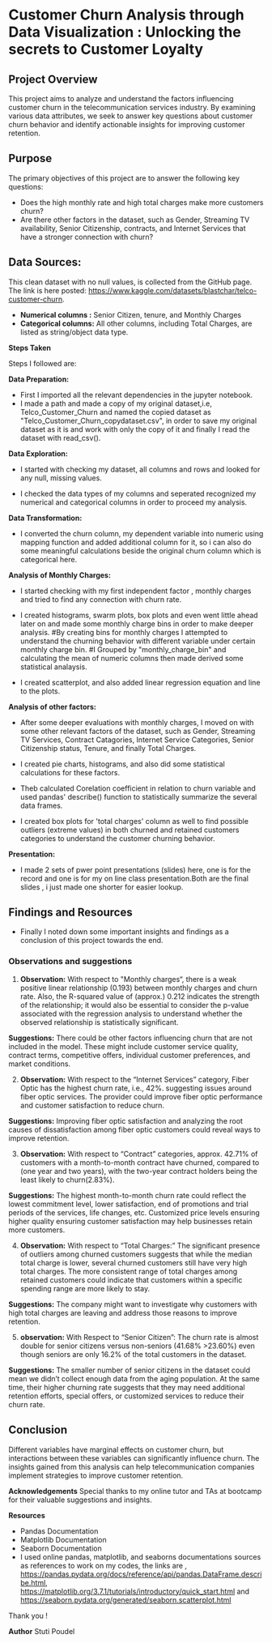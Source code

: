 # Customer Churn Analysis through Data Visualization : Unlocking the secrets to Customer Loyalty

## Project Overview
This project aims to analyze and understand the factors influencing customer churn in the telecommunication services industry. By examining various data attributes, we seek to answer key questions about customer churn behavior and identify actionable insights for improving customer retention.

## Purpose
The primary objectives of this project are to answer the following key questions:

- Does the high monthly rate and high total charges make more customers churn?
- Are there other factors in the dataset, such as Gender, Streaming TV availability, Senior Citizenship, contracts, and Internet Services that have a stronger connection with churn?

## Data Sources:
This clean dataset with no null values, is collected from the GitHub page. The link is here posted: https://www.kaggle.com/datasets/blastchar/telco-customer-churn.
- **Numerical columns :** Senior Citizen, tenure, and Monthly Charges 
- **Categorical columns:** All other columns, including Total Charges, are listed as string/object data type. 

**Steps Taken**

Steps I followed are: 

**Data Preparation:**

- First I imported all the relevant dependencies in the jupyter notebook.
- I made a path and made a copy of my original dataset,i.e, Telco_Customer_Churn and named the copied dataset as "Telco_Customer_Churn_copydataset.csv", in order to save my original dataset as it is and work with only the copy of it and finally I read the dataset with read_csv().

**Data Exploration:**
- I started with checking my dataset, all columns and rows and looked for any null, missing values.

- I checked the data types of my columns and seperated recognized my numerical and categorical columns in order to proceed my analysis.

**Data Transformation:**
- I converted the churn column, my dependent variable into numeric using mapping function and added additional column for it, so i can also do some meaningful calculations beside the original churn column which is categorical here.

**Analysis of Monthly Charges:**
 - I started checking with my first independent factor , monthly charges and tried to find any connection with churn rate.

- I created histograms, swarm plots, box plots and even went little ahead later on and made some monthly charge bins in order to make deeper analysis.
#By creating bins for monthly charges I attempted to understand the churning behavior with different variable under certain monthly charge bin.
#I Grouped by "monthly_charge_bin" and calculating the mean of numeric columns then made derived some statistical analaysis.

- I created scatterplot, and also added linear regression equation and line to the plots.

**Analysis of other factors:** 
- After some deeper evaluations with monthly charges, I moved on with some other relevant factors of the dataset, such as Gender, Streaming TV Services, Contract Catagories, Internet Service Categories, Senior Citizenship status, Tenure, and finally Total Charges.
- I created pie charts, histograms,  and also did some statistical calculations for these factors.

- Theb calculated Corelation coefficient in relation to churn  variable and used pandas' describe() function to statistically summarize the several data frames. 

- I created box plots for 'total charges' column as well to find possible outliers (extreme values) in both churned and retained customers categories to understand the customer churning behavior.

**Presentation:**
- I made 2 sets of pwer point presentations (slides) here, one is for the record and one is for my on line class presentation.Both are the final slides , i just made one shorter for easier lookup.

## Findings and Resources

- Finally I noted down some important insights and findings as a conclusion of this project towards the end.

### Observations and suggestions

1. **Observation:** With respect to "Monthly charges“, there is a weak positive linear relationship (0.193) between monthly charges and churn rate. Also, the R-squared value of (approx.) 0.212 indicates the strength of the relationship; it would also be essential to consider the p-value associated with the regression analysis to understand whether the observed relationship is statistically significant. 

 **Suggestions:** There could be other factors influencing churn that are not included in the model. These might include customer service quality, contract terms, competitive offers, individual customer preferences, and market conditions. 

2. **Observation:** With respect to the “Internet Services” category, Fiber Optic has the highest churn rate, i.e., 42%.  suggesting issues around fiber optic services. The provider could improve fiber optic performance and customer satisfaction to reduce churn. 

 **Suggestions:** Improving fiber optic satisfaction and analyzing the root causes of dissatisfaction among fiber optic customers could reveal ways to improve retention.


3. **Observation:** With respect to “Contract” categories, approx. 42.71% of customers with a month-to-month contract have churned,  compared to (one year and two years), with the two-year contract holders being the least likely to churn(2.83%). 

**Suggestions:**  The highest month-to-month churn rate could reflect the lowest commitment level, lower satisfaction, end of promotions and trial periods of the services, life changes, etc. Customized price levels ensuring higher quality ensuring customer satisfaction may help businesses retain more customers. 

4. **Observation:** With respect to “Total Charges:” The significant presence of outliers among churned customers suggests that while the median total charge is lower, several churned customers still have very high total charges. The more consistent range of total charges among retained customers could indicate that customers within a specific spending range are more likely to stay.

**Suggestions:** The company might want to investigate why customers with high total charges are leaving and address those reasons to improve retention.

5. **observation:** With Respect to “Senior Citizen”: The churn rate is almost double for senior citizens versus non-seniors (41.68% >23.60%) even though seniors are only 16.2% of the total customers in the dataset. 

**Suggestions:** The smaller number of senior citizens in the dataset could mean we didn’t collect enough data from the aging population. At the same time, their higher churning rate suggests that they may need additional retention efforts, special offers, or customized services to reduce their churn rate.


## Conclusion
Different variables have marginal effects on customer churn, but interactions between these variables can significantly influence churn. The insights gained from this analysis can help telecommunication companies implement strategies to improve customer retention.

**Acknowledgements**
Special thanks to my online tutor and TAs at bootcamp for their valuable suggestions and insights.

**Resources**
- Pandas Documentation
- Matplotlib Documentation
- Seaborn Documentation
-  I used online pandas, matplotlib, and seaborns documentations sources as references to work on my codes, the links are , https://pandas.pydata.org/docs/reference/api/pandas.DataFrame.describe.html, https://matplotlib.org/3.7.1/tutorials/introductory/quick_start.html
 and https://seaborn.pydata.org/generated/seaborn.scatterplot.html 


 Thank you !

**Author**
Stuti Poudel